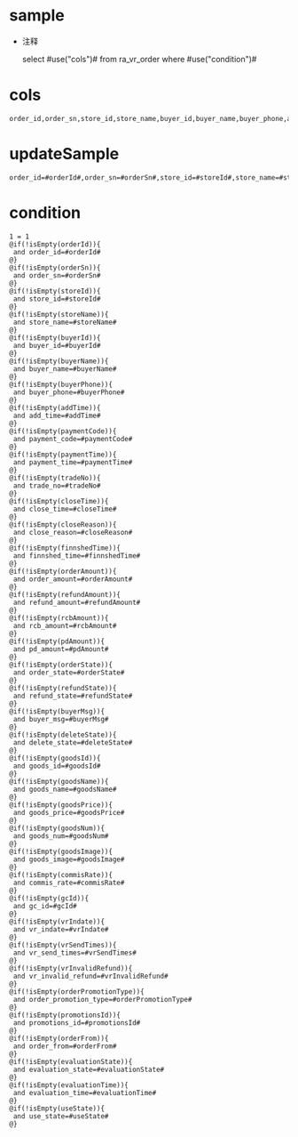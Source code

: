 sample
===
* 注释

	select #use("cols")# from ra_vr_order  where  #use("condition")#

cols
===
	order_id,order_sn,store_id,store_name,buyer_id,buyer_name,buyer_phone,add_time,payment_code,payment_time,trade_no,close_time,close_reason,finnshed_time,order_amount,refund_amount,rcb_amount,pd_amount,order_state,refund_state,buyer_msg,delete_state,goods_id,goods_name,goods_price,goods_num,goods_image,commis_rate,gc_id,vr_indate,vr_send_times,vr_invalid_refund,order_promotion_type,promotions_id,order_from,evaluation_state,evaluation_time,use_state

updateSample
===
	
	order_id=#orderId#,order_sn=#orderSn#,store_id=#storeId#,store_name=#storeName#,buyer_id=#buyerId#,buyer_name=#buyerName#,buyer_phone=#buyerPhone#,add_time=#addTime#,payment_code=#paymentCode#,payment_time=#paymentTime#,trade_no=#tradeNo#,close_time=#closeTime#,close_reason=#closeReason#,finnshed_time=#finnshedTime#,order_amount=#orderAmount#,refund_amount=#refundAmount#,rcb_amount=#rcbAmount#,pd_amount=#pdAmount#,order_state=#orderState#,refund_state=#refundState#,buyer_msg=#buyerMsg#,delete_state=#deleteState#,goods_id=#goodsId#,goods_name=#goodsName#,goods_price=#goodsPrice#,goods_num=#goodsNum#,goods_image=#goodsImage#,commis_rate=#commisRate#,gc_id=#gcId#,vr_indate=#vrIndate#,vr_send_times=#vrSendTimes#,vr_invalid_refund=#vrInvalidRefund#,order_promotion_type=#orderPromotionType#,promotions_id=#promotionsId#,order_from=#orderFrom#,evaluation_state=#evaluationState#,evaluation_time=#evaluationTime#,use_state=#useState#

condition
===

	1 = 1  
	@if(!isEmpty(orderId)){
	 and order_id=#orderId#
	@}
	@if(!isEmpty(orderSn)){
	 and order_sn=#orderSn#
	@}
	@if(!isEmpty(storeId)){
	 and store_id=#storeId#
	@}
	@if(!isEmpty(storeName)){
	 and store_name=#storeName#
	@}
	@if(!isEmpty(buyerId)){
	 and buyer_id=#buyerId#
	@}
	@if(!isEmpty(buyerName)){
	 and buyer_name=#buyerName#
	@}
	@if(!isEmpty(buyerPhone)){
	 and buyer_phone=#buyerPhone#
	@}
	@if(!isEmpty(addTime)){
	 and add_time=#addTime#
	@}
	@if(!isEmpty(paymentCode)){
	 and payment_code=#paymentCode#
	@}
	@if(!isEmpty(paymentTime)){
	 and payment_time=#paymentTime#
	@}
	@if(!isEmpty(tradeNo)){
	 and trade_no=#tradeNo#
	@}
	@if(!isEmpty(closeTime)){
	 and close_time=#closeTime#
	@}
	@if(!isEmpty(closeReason)){
	 and close_reason=#closeReason#
	@}
	@if(!isEmpty(finnshedTime)){
	 and finnshed_time=#finnshedTime#
	@}
	@if(!isEmpty(orderAmount)){
	 and order_amount=#orderAmount#
	@}
	@if(!isEmpty(refundAmount)){
	 and refund_amount=#refundAmount#
	@}
	@if(!isEmpty(rcbAmount)){
	 and rcb_amount=#rcbAmount#
	@}
	@if(!isEmpty(pdAmount)){
	 and pd_amount=#pdAmount#
	@}
	@if(!isEmpty(orderState)){
	 and order_state=#orderState#
	@}
	@if(!isEmpty(refundState)){
	 and refund_state=#refundState#
	@}
	@if(!isEmpty(buyerMsg)){
	 and buyer_msg=#buyerMsg#
	@}
	@if(!isEmpty(deleteState)){
	 and delete_state=#deleteState#
	@}
	@if(!isEmpty(goodsId)){
	 and goods_id=#goodsId#
	@}
	@if(!isEmpty(goodsName)){
	 and goods_name=#goodsName#
	@}
	@if(!isEmpty(goodsPrice)){
	 and goods_price=#goodsPrice#
	@}
	@if(!isEmpty(goodsNum)){
	 and goods_num=#goodsNum#
	@}
	@if(!isEmpty(goodsImage)){
	 and goods_image=#goodsImage#
	@}
	@if(!isEmpty(commisRate)){
	 and commis_rate=#commisRate#
	@}
	@if(!isEmpty(gcId)){
	 and gc_id=#gcId#
	@}
	@if(!isEmpty(vrIndate)){
	 and vr_indate=#vrIndate#
	@}
	@if(!isEmpty(vrSendTimes)){
	 and vr_send_times=#vrSendTimes#
	@}
	@if(!isEmpty(vrInvalidRefund)){
	 and vr_invalid_refund=#vrInvalidRefund#
	@}
	@if(!isEmpty(orderPromotionType)){
	 and order_promotion_type=#orderPromotionType#
	@}
	@if(!isEmpty(promotionsId)){
	 and promotions_id=#promotionsId#
	@}
	@if(!isEmpty(orderFrom)){
	 and order_from=#orderFrom#
	@}
	@if(!isEmpty(evaluationState)){
	 and evaluation_state=#evaluationState#
	@}
	@if(!isEmpty(evaluationTime)){
	 and evaluation_time=#evaluationTime#
	@}
	@if(!isEmpty(useState)){
	 and use_state=#useState#
	@}
	
	